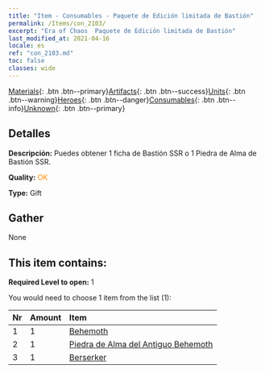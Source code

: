 ```yaml
---
title: "Item - Consumables - Paquete de Edición limitada de Bastión"
permalink: /Items/con_2103/
excerpt: "Era of Chaos  Paquete de Edición limitada de Bastión"
last_modified_at: 2021-04-16
locale: es
ref: "con_2103.md"
toc: false
classes: wide
---
```

 [Materials](/es/Items/){: .btn .btn--primary}[Artifacts](/es/Items/Artifacts/){: .btn .btn--success}[Units](/es/Items/Units/){: .btn .btn--warning}[Heroes](/es/Items/Heroes/){: .btn .btn--danger}[Consumables](/es/Items/Consumables/){: .btn .btn--info}[Unknown](/es/Items/Unknown/){: .btn .btn--primary}

## Detalles
 **Descripción:** Puedes obtener 1 ficha de Bastión SSR o 1 Piedra de Alma de Bastión SSR.

 **Quality:** <span style="color: #FF8C00">OK</span>

 **Type:** Gift

## Gather

  None

## This item contains:

 **Required Level to open:** 1

 You would need to choose 1 item from the list (1):

  | Nr | Amount |     Item    |
  |:---|:-------|:------------|
  | 1 | 1 | [Behemoth](/es/Items/unt_223/) |  | 
  | 2 | 1 | [Piedra de Alma del Antiguo Behemoth](/es/Items/unt_311/) |  | 
  | 3 | 1 | [Berserker](/es/Items/unt_224/) |  | 
